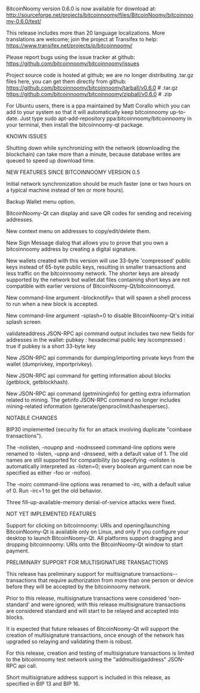 BitcoinNoomy version 0.6.0 is now available for download at:
http://sourceforge.net/projects/bitcoinnoomy/files/BitcoinNoomy/bitcoinnoomy-0.6.0/test/

This release includes more than 20 language localizations.
More translations are welcome; join the
project at Transifex to help:
https://www.transifex.net/projects/p/bitcoinnoomy/

Please report bugs using the issue tracker at github:
https://github.com/bitcoinnoomy/bitcoinnoomy/issues

Project source code is hosted at github; we are no longer
distributing .tar.gz files here, you can get them
directly from github:
https://github.com/bitcoinnoomy/bitcoinnoomy/tarball/v0.6.0  # .tar.gz
https://github.com/bitcoinnoomy/bitcoinnoomy/zipball/v0.6.0  # .zip

For Ubuntu users, there is a ppa maintained by Matt Corallo which
you can add to your system so that it will automatically keep
bitcoinnoomy up-to-date.  Just type
sudo apt-add-repository ppa:bitcoinnoomy/bitcoinnoomy
in your terminal, then install the bitcoinnoomy-qt package.


KNOWN ISSUES

Shutting down while synchronizing with the network
(downloading the blockchain) can take more than a minute,
because database writes are queued to speed up download
time.


NEW FEATURES SINCE BITCOINNOOMY VERSION 0.5

Initial network synchronization should be much faster
(one or two hours on a typical machine instead of ten or more
hours).

Backup Wallet menu option.

BitcoinNoomy-Qt can display and save QR codes for sending
and receiving addresses.

New context menu on addresses to copy/edit/delete them.

New Sign Message dialog that allows you to prove that you
own a bitcoinnoomy address by creating a digital
signature.

New wallets created with this version will
use 33-byte 'compressed' public keys instead of
65-byte public keys, resulting in smaller
transactions and less traffic on the bitcoinnoomy
network. The shorter keys are already supported
by the network but wallet.dat files containing
short keys are not compatible with earlier
versions of BitcoinNoomy-Qt/bitcoinnoomyd.

New command-line argument -blocknotify=<command>
that will spawn a shell process to run <command> 
when a new block is accepted.

New command-line argument -splash=0 to disable
BitcoinNoomy-Qt's initial splash screen

validateaddress JSON-RPC api command output includes
two new fields for addresses in the wallet:
pubkey : hexadecimal public key
iscompressed : true if pubkey is a short 33-byte key

New JSON-RPC api commands for dumping/importing
private keys from the wallet (dumprivkey, importprivkey).

New JSON-RPC api command for getting information about
blocks (getblock, getblockhash).

New JSON-RPC api command (getmininginfo) for getting
extra information related to mining. The getinfo
JSON-RPC command no longer includes mining-related
information (generate/genproclimit/hashespersec).



NOTABLE CHANGES

BIP30 implemented (security fix for an attack involving
duplicate "coinbase transactions").

The -nolisten, -noupnp and -nodnsseed command-line
options were renamed to -listen, -upnp and -dnsseed,
with a default value of 1. The old names are still
supported for compatibility (so specifying -nolisten
is automatically interpreted as -listen=0; every
boolean argument can now be specified as either
-foo or -nofoo).

The -noirc command-line options was renamed to
-irc, with a default value of 0. Run -irc=1 to
get the old behavior.

Three fill-up-available-memory denial-of-service
attacks were fixed.


NOT YET IMPLEMENTED FEATURES

Support for clicking on bitcoinnoomy: URIs and
opening/launching BitcoinNoomy-Qt is available only on Linux,
and only if you configure your desktop to launch
BitcoinNoomy-Qt. All platforms support dragging and dropping
bitcoinnoomy: URIs onto the BitcoinNoomy-Qt window to start
payment.


PRELIMINARY SUPPORT FOR MULTISIGNATURE TRANSACTIONS

This release has preliminary support for multisignature
transactions-- transactions that require authorization
from more than one person or device before they
will be accepted by the bitcoinnoomy network.

Prior to this release, multisignature transactions
were considered 'non-standard' and were ignored;
with this release multisignature transactions are
considered standard and will start to be relayed
and accepted into blocks.

It is expected that future releases of BitcoinNoomy-Qt
will support the creation of multisignature transactions,
once enough of the network has upgraded so relaying
and validating them is robust.

For this release, creation and testing of multisignature
transactions is limited to the bitcoinnoomy test network using
the "addmultisigaddress" JSON-RPC api call.

Short multisignature address support is included in this
release, as specified in BIP 13 and BIP 16.
